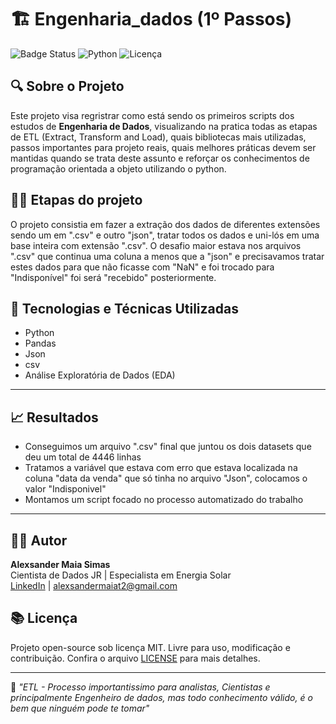 # 🏗️ Engenharia_dados (1º Passos)

![Badge Status](https://img.shields.io/badge/status-em%20concluido-green)
![Python](https://img.shields.io/badge/Python-3.10-blue)
![Licença](https://img.shields.io/badge/licença-MIT-green)

## 🔍 Sobre o Projeto

Este projeto visa regristrar como está sendo os primeiros scripts dos estudos de **Engenharia de Dados**, visualizando na pratica todas as etapas de ETL (Extract, Transform and Load), quais bibliotecas mais utilizadas, passos importantes para projeto reais, quais melhores práticas devem ser mantidas quando se trata deste assunto e reforçar os conhecimentos de programação orientada a objeto utilizando o python.

## 🚴‍♂️ Etapas do projeto
O projeto consistia em fazer a extração dos dados de diferentes extensões sendo um em ".csv" e outro "json", tratar todos os dados e uni-lós em uma base inteira com extensão ".csv". O desafio maior estava nos arquivos ".csv" que continua uma coluna a menos que a "json" e precisavamos tratar estes dados para que não ficasse com "NaN" e foi trocado para "Indisponível" foi será "recebido" posteriormente.

## 🧠 Tecnologias e Técnicas Utilizadas

- Python 
- Pandas
- Json
- csv 
- Análise Exploratória de Dados (EDA)

---

## 📈 Resultados

- Conseguimos um arquivo ".csv" final que juntou os dois datasets que deu um total de 4446 linhas
- Tratamos a variável que estava com erro que estava localizada na coluna "data da venda" que só tinha no arquivo "Json", colocamos o valor "Indisponivel"
- Montamos um script focado no processo automatizado do trabalho

---

## 👨‍💼 Autor

**Alexsander Maia Simas**  
Cientista de Dados JR | Especialista em Energia Solar\
[LinkedIn](https://www.linkedin.com/in/alexsander-maia-simas-371222112/) | [alexsandermaiat2@gmail.com](mailto:alexsandermaiat2@gmail.com)

## 📚 Licença

Projeto open-source sob licença MIT. Livre para uso, modificação e contribuição. Confira o arquivo [LICENSE](./LICENSE) para mais detalhes.

---
💬 *"ETL - Processo importantissimo para analistas, Cientistas e principalmente Engenheiro de dados, mas todo conhecimento válido, é o bem que ninguém pode te tomar"*
